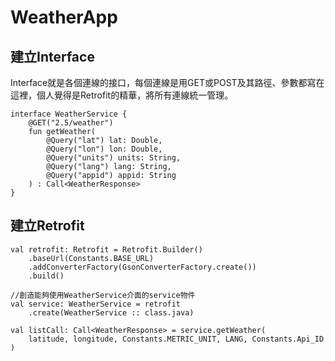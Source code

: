 # WeatherApp


## 建立Interface
Interface就是各個連線的接口，每個連線是用GET或POST及其路徑、參數都寫在這裡，個人覺得是Retrofit的精華，將所有連線統一管理。

    interface WeatherService {
        @GET("2.5/weather")
        fun getWeather(
            @Query("lat") lat: Double,
            @Query("lon") lon: Double,
            @Query("units") units: String,
            @Query("lang") lang: String,
            @Query("appid") appid: String
        ) : Call<WeatherResponse>
    }
    
## 建立Retrofit
    val retrofit: Retrofit = Retrofit.Builder()
        .baseUrl(Constants.BASE_URL)
        .addConverterFactory(GsonConverterFactory.create())
        .build()

    //創造能夠使用WeatherService介面的service物件
    val service: WeatherService = retrofit
        .create(WeatherService :: class.java)

    val listCall: Call<WeatherResponse> = service.getWeather(
        latitude, longitude, Constants.METRIC_UNIT, LANG, Constants.Api_ID
    )
